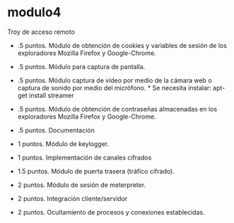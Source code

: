 # modulo4
Troy de acceso remoto
- .5 puntos. Módulo de obtención de cookies y variables de sesión de los exploradores Mozilla
Firefox y Google-Chrome.

- .5 puntos. Módulo para captura de pantalla.

- .5 puntos. Módulo captura de video por medio de la cámara web o captura de sonido por
medio del micrófono.
       * Se necesita instalar:
                    apt-get install streamer
- .5 puntos. Módulo de obtención de contraseñas almacenadas en los exploradores Mozilla
Firefox y Google-Chrome.

- .5 puntos. Documentación

- 1 puntos. Módulo de keylogger.

- 1 puntos. Implementación de canales cifrados

- 1.5 puntos. Módulo de puerta trasera (tráfico cifrado).

- 2 puntos. Módulo de sesión de meterpreter.

- 2 puntos. Integración cliente/servidor

- 2 puntos. Ocultamiento de procesos y conexiones establecidas.
